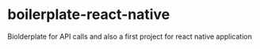 # boilerplate-react-native
Biolderplate for API calls and also a first project for react native application
